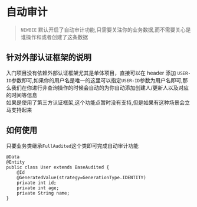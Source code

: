 # 自动审计

> `NEWBIE` 默认开启了自动审计功能,只需要关注你的业务数据,而不需要关心是谁操作和或者创建了这条数据

## 针对外部认证框架的说明
入门项目没有依赖外部认证框架尤其是单体项目，直接可以在 header 添加 `USER-ID`参数即可,如果你的用户名是唯一的这里可以指定`USER-ID`参数为用户名即可,那么我们在你进行非查询操作的时候会自动的为你自动添加创建人/更新人以及对应的时间等信息  
如果是使用了第三方认证框架,这个功能点暂时没有支持,但是如果有这种场景会立马支持起来

## 如何使用
只要业务类继承`FullAudited`这个类即可完成自动审计功能
```
@Data
@Entity
public class User extends BaseAudited {
    @Id
    @GeneratedValue(strategy=GenerationType.IDENTITY)
    private int id;
    private int age;
    private String name;
}

```
